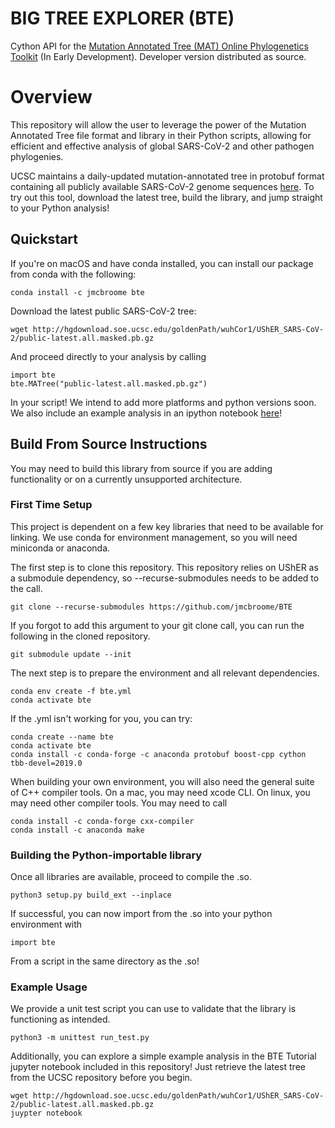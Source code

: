 # BIG TREE EXPLORER (BTE)
Cython API for the [Mutation Annotated Tree (MAT) Online Phylogenetics Toolkit](https://github.com/yatisht/usher) (In Early Development). Developer version distributed as source. 

# Overview
This repository will allow the user to leverage the power of the Mutation Annotated Tree file format and library in their Python scripts, allowing for efficient and effective analysis of global SARS-CoV-2 and other pathogen phylogenies. 

UCSC maintains a daily-updated mutation-annotated tree in protobuf format containing all publicly available SARS-CoV-2 genome sequences [here](http://hgdownload.soe.ucsc.edu/goldenPath/wuhCor1/UShER_SARS-CoV-2/). To try out this tool, download the latest tree, build the library, and jump straight to your Python analysis!

## Quickstart

If you're on macOS and have conda installed, you can install our package from conda with the following:

```
conda install -c jmcbroome bte
```

Download the latest public SARS-CoV-2 tree:

```
wget http://hgdownload.soe.ucsc.edu/goldenPath/wuhCor1/UShER_SARS-CoV-2/public-latest.all.masked.pb.gz
```

And proceed directly to your analysis by calling

```
import bte
bte.MATree("public-latest.all.masked.pb.gz")
```

In your script! We intend to add more platforms and python versions soon. We also include an example analysis in an ipython notebook [here](https://github.com/jmcbroome/BTE/blob/main/BTE%20Tutorial.ipynb)!

## Build From Source Instructions

You may need to build this library from source if you are adding functionality or on a currently unsupported architecture.

### First Time Setup

This project is dependent on a few key libraries that need to be available for linking. We use conda for environment management, so you will need miniconda or anaconda. 

The first step is to clone this repository. This repository relies on UShER as a submodule dependency, so --recurse-submodules
needs to be added to the call.

```
git clone --recurse-submodules https://github.com/jmcbroome/BTE
```

If you forgot to add this argument to your git clone call, you can run the following in the cloned repository.

```
git submodule update --init
```

The next step is to prepare the environment and all relevant dependencies.

```
conda env create -f bte.yml
conda activate bte
```

If the .yml isn't working for you, you can try:

```
conda create --name bte
conda activate bte
conda install -c conda-forge -c anaconda protobuf boost-cpp cython tbb-devel=2019.0
```

When building your own environment, you will also need the general suite of C++ compiler tools. On a mac, you may need xcode CLI. On linux, you may need other compiler tools. You may need to call 

```
conda install -c conda-forge cxx-compiler
conda install -c anaconda make 
```

### Building the Python-importable library

Once all libraries are available, proceed to compile the .so.

```
python3 setup.py build_ext --inplace
```

If successful, you can now import from the .so into your python environment with 

```
import bte
```

From a script in the same directory as the .so!

### Example Usage

We provide a unit test script you can use to validate that the library is functioning as intended.

```
python3 -m unittest run_test.py
```

Additionally, you can explore a simple example analysis in the BTE Tutorial jupyter notebook included in this repository! Just
retrieve the latest tree from the UCSC repository before you begin.

```
wget http://hgdownload.soe.ucsc.edu/goldenPath/wuhCor1/UShER_SARS-CoV-2/public-latest.all.masked.pb.gz
juypter notebook
```
